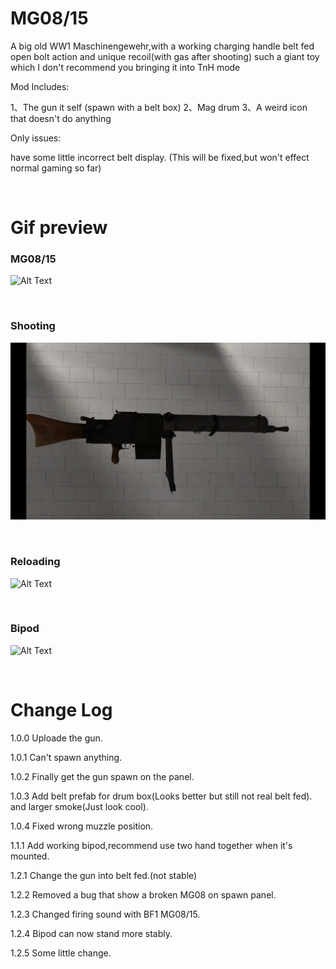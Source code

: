# MG08/15

A big old WW1 Maschinengewehr,with a working charging handle
belt fed open bolt action and unique recoil(with gas after shooting)
such a giant toy which I don't recommend you bringing it into TnH mode

Mod Includes:

1、The gun it self (spawn with a belt box)
2、Mag drum
3、A weird icon that doesn't do anything

Only issues:

have some little incorrect belt display.
(This will be fixed,but won't effect normal gaming so far)

&nbsp;

# Gif preview

### MG08/15
![Alt Text](https://raw.githubusercontent.com/JerryAr-offline/H3VR-MG08-15/main/Gifs/view.gif)

&nbsp;

### Shooting
![Alt Text](https://raw.githubusercontent.com/JerryAr-offline/H3VR-MG08-15/main/Gifs/shooting.gif)

&nbsp;

### Reloading
![Alt Text](https://raw.githubusercontent.com/JerryAr-offline/H3VR-MG08-15/main/Gifs/reloading.gif)

&nbsp;

### Bipod
![Alt Text](https://raw.githubusercontent.com/JerryAr-offline/H3VR-MG08-15/main/Gifs/bipod.gif)

&nbsp;


# Change Log

1.0.0 Uploade the gun.

1.0.1 Can't spawn anything.

1.0.2 Finally get the gun spawn on the panel.

1.0.3 Add belt prefab for drum box(Looks better but still not real belt fed).
         and larger smoke(Just look cool).

1.0.4 Fixed wrong muzzle position.

1.1.1 Add working bipod,recommend use 
         two hand together when it's mounted.

1.2.1 Change the gun into belt fed.(not stable)

1.2.2 Removed a bug that show a broken MG08 on spawn panel.

1.2.3 Changed firing sound with BF1 MG08/15.

1.2.4 Bipod can now stand more stably.

1.2.5 Some little change.
